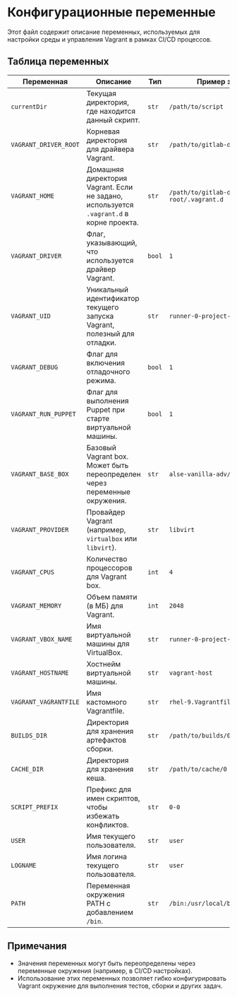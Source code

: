 # Конфигурационные переменные

Этот файл содержит описание переменных, используемых для настройки среды и управления Vagrant в рамках CI/CD процессов. 

## Таблица переменных

| **Переменная**              | **Описание**                                                                                  | **Тип**  | **Пример значения**                     | **Значение по умолчанию**               |
|-----------------------------|----------------------------------------------------------------------------------------------|----------|------------------------------------------|----------------------------------------|
| `currentDir`               | Текущая директория, где находится данный скрипт.                                             | `str`    | `/path/to/script`                        | Определяется автоматически             |
| `VAGRANT_DRIVER_ROOT` | Корневая директория для драйвера Vagrant.                                                    | `str`    | `/path/to/gitlab-driver-root`            | Определяется автоматически             |
| `VAGRANT_HOME`       | Домашняя директория Vagrant. Если не задано, используется `.vagrant.d` в корне проекта.      | `str`    | `/path/to/gitlab-driver-root/.vagrant.d` | `<VAGRANT_DRIVER_ROOT>/.vagrant.d` |
| `VAGRANT_DRIVER`     | Флаг, указывающий, что используется драйвер Vagrant.                                         | `bool`   | `1`                                      | `1`                                    |
| `VAGRANT_UID`        | Уникальный идентификатор текущего запуска Vagrant, полезный для отладки.                     | `str`    | `runner-0-project-0-concurrent-0-0`     | Формируется динамически                |
| `VAGRANT_DEBUG`      | Флаг для включения отладочного режима.                                                       | `bool`   | `1`                                      | `0`                                    |
| `VAGRANT_RUN_PUPPET` | Флаг для выполнения Puppet при старте виртуальной машины.                                     | `bool`   | `1`                                      | `0`                                    |
| `VAGRANT_BASE_BOX`   | Базовый Vagrant box. Может быть переопределен через переменные окружения.                    | `str`    | `alse-vanilla-adv/1.7.5`                 | `alse-vanilla-adv/1.7.5`               |
| `VAGRANT_PROVIDER`   | Провайдер Vagrant (например, `virtualbox` или `libvirt`).                                    | `str`    | `libvirt`                                | `libvirt`                              |
| `VAGRANT_CPUS`       | Количество процессоров для Vagrant box.                                                      | `int`    | `4`                                      | Пусто                                 |
| `VAGRANT_MEMORY`     | Объем памяти (в МБ) для Vagrant.                                                             | `int`    | `2048`                                   | Пусто                                 |
| `VAGRANT_VBOX_NAME`  | Имя виртуальной машины для VirtualBox.                                                       | `str`    | `runner-0-project-0-concurrent-0-0`     | `<VAGRANT_UID>`                 |
| `VAGRANT_HOSTNAME`   | Хостнейм виртуальной машины.                                                                 | `str`    | `vagrant-host`                           | Пусто                                 |
| `VAGRANT_VAGRANTFILE`| Имя кастомного Vagrantfile.                                                                  | `str`    | `rhel-9.Vagrantfile`                     | `Vagrantfile`                          |
| `BUILDS_DIR`                | Директория для хранения артефактов сборки.                                                   | `str`    | `/path/to/builds/0`                      | `<VAGRANT_DRIVER_ROOT>/builds/0`|
| `CACHE_DIR`                 | Директория для хранения кеша.                                                                | `str`    | `/path/to/cache/0`                       | `<VAGRANT_DRIVER_ROOT>/cache/0` |
| `SCRIPT_PREFIX`             | Префикс для имен скриптов, чтобы избежать конфликтов.                                        | `str`    | `0-0`                                    | `<CUSTOM_ENV_CI_PROJECT_ID>-<CUSTOM_ENV_CI_JOB_ID>` |
| `USER`                      | Имя текущего пользователя.                                                                   | `str`    | `user`                                   | Определяется автоматически             |
| `LOGNAME`                   | Имя логина текущего пользователя.                                                            | `str`    | `user`                                   | Определяется автоматически             |
| `PATH`                      | Переменная окружения PATH с добавлением `/bin`.                                              | `str`    | `/bin:/usr/local/bin:/usr/bin:/bin`      | `/bin:$PATH`                           |

## Примечания

- Значения переменных могут быть переопределены через переменные окружения (например, в CI/CD настройках). 
- Использование этих переменных позволяет гибко конфигурировать Vagrant окружение для выполнения тестов, сборки и других задач. 
